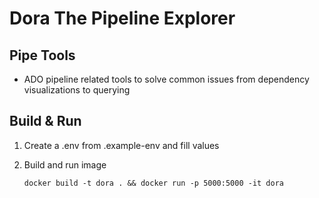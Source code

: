 # Dora The Pipeline Explorer

## Pipe Tools
- ADO pipeline related tools to solve common issues from dependency visualizations to querying

## Build & Run

1. Create a .env from .example-env and fill values

2. Build and run image 
    ```
    docker build -t dora . && docker run -p 5000:5000 -it dora
    ```
